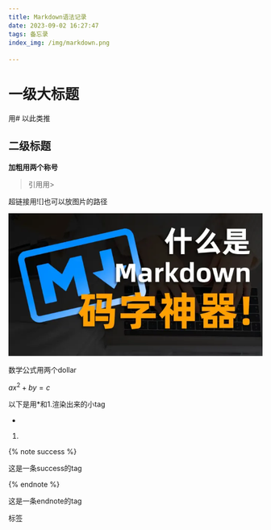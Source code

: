 ```yaml
---
title: Markdown语法记录
date: 2023-09-02 16:27:47
tags: 备忘录
index_img: /img/markdown.png

---
```

<!-- ctrl+/ -->
# 一级大标题

用# 以此类推

## 二级标题

**加粗用两个称号**

> 引用用>

超链接用![]也可以放图片的路径

![](/img/markdown.png)

数学公式用两个dollar

$ax^2+by = c$

以下是用*和1.渲染出来的小tag

* 

1.

{% note success %}

这是一条success的tag

{% endnote %}

这是一条endnote的tag

<p class="note note-primary">标签</p>